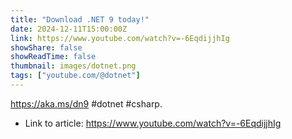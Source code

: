 ```yaml
---
title: "Download .NET 9 today!"
date: 2024-12-11T15:00:00Z
link: https://www.youtube.com/watch?v=-6EqdijjhIg
showShare: false
showReadTime: false
thumbnail: images/dotnet.png
tags: ["youtube.com/@dotnet"]
---
```

https://aka.ms/dn9 #dotnet #csharp.

- Link to article: https://www.youtube.com/watch?v=-6EqdijjhIg